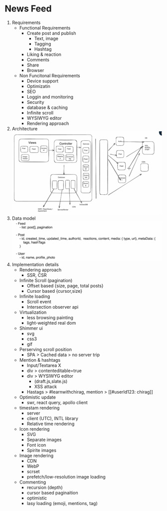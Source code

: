 # News Feed

1. Requirements
   - Functional Requirements
     - Create post and publish
       - Text, image
       - Tagging
       - Hashtag
     - Liking & reaction
     - Comments
     - Share
     - Browser
   - Non Funcitonal Requirements
     - Device support
     - Optimizatin
     - SEO
     - Loggin and monitoring
     - Security
     - database & caching
     - Infinite scroll
     - WYSIWYG editor
     - Rendering approach
2. Architecture
   ![Architecture](../images/architecture-news-feed.png)
3. Data model
   ![ Data model](../images/news-feed-data-model.png)
4. Implementation details
   - Rendering approach
     - SSR, CSR
   - Infinite Scroll (pagination)
     - Offset based {size, page, total posts}
     - Cursor based {cursor,size}
   - Infinite loading
     - Scroll event
     - Intersection observer api
   - Virtualization
     - less browsing painting
     - light-weighted real dom
   - Shimmer ui
     - svg
     - css3
     - gif
   - Perserving scroll position
     - SPA > Cached data > no server trip
   - Mention & hashtags
     - Input/Textarea X
     - div > contenteditable=true
     - div > WYSIWYG editor
       - (draft.js,slate.js)
       - XSS attack
     - Hastags > #learnwithchirag, mention > [[#userId123: chirag]]
   - Optimistic update
     - swr, react query, apollo client
   - timestam rendering
     - server
     - client (UTC), INTL library
     - Relative time rendering
   - Icon rendering
     - SVG
     - Separate images
     - Font icon
     - Spirite images
   - Image rendering
     - CDN
     - WebP
     - scrset
     - prefetch/low-resolution image loading
   - Commenting
     - recursion (depth)
     - cursor based paginaition
     - optimistic
     - lasy loading (emoji, mentions, tag)

